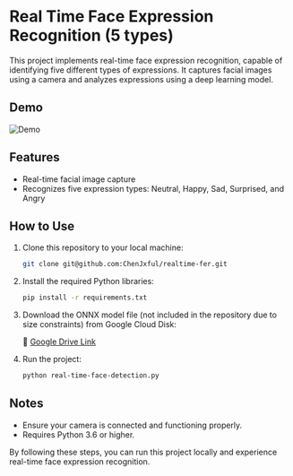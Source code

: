 # Real Time Face Expression Recognition (5 types)

This project implements real-time face expression recognition, capable of identifying five different types of expressions. It captures facial images using a camera and analyzes expressions using a deep learning model.

## Demo

![Demo](demo.gif)

## Features

- Real-time facial image capture
- Recognizes five expression types: Neutral, Happy, Sad, Surprised, and Angry

## How to Use

1. Clone this repository to your local machine:

   ```bash
   git clone git@github.com:ChenJxful/realtime-fer.git
   ```

2. Install the required Python libraries:

   ```bash
   pip install -r requirements.txt
   ```

3. Download the ONNX model file (not included in the repository due to size constraints) from Google Cloud Disk:

   🔗 [Google Drive Link](https://drive.google.com/file/d/1tFC7Vx_hPzCWOPJi-tz0UCzskLifMp3j/view?usp=drive_link)

4. Run the project:
   ```bash
   python real-time-face-detection.py
   ```

## Notes

- Ensure your camera is connected and functioning properly.
- Requires Python 3.6 or higher.

By following these steps, you can run this project locally and experience real-time face expression recognition.
